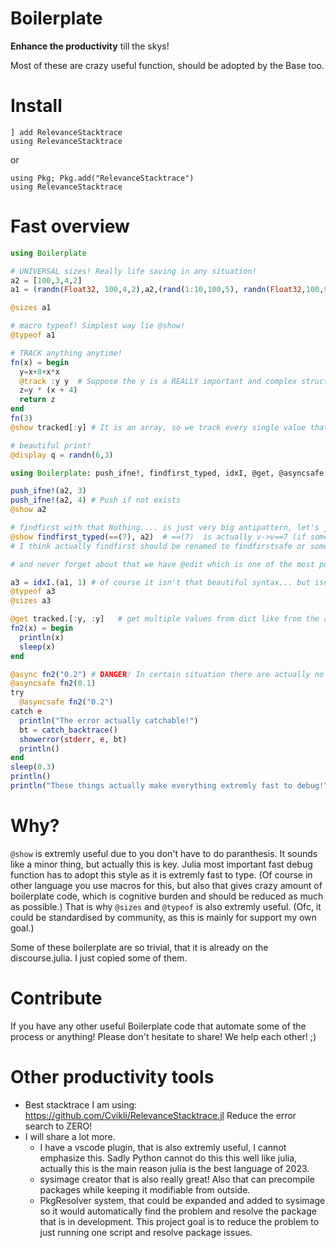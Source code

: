 # Boilerplate
**Enhance the productivity** till the skys! 

Most of these are crazy useful function, should be adopted by the Base too.

# Install
```
] add RelevanceStacktrace
using RelevanceStacktrace
```
or
```
using Pkg; Pkg.add("RelevanceStacktrace")
using RelevanceStacktrace
```
# Fast overview
```julia
using Boilerplate

# UNIVERSAL sizes! Really life saving in any situation! 
a2 = [100,3,4,2]
a1 = (randn(Float32, 100,4,2),a2,(rand(1:10,100,5), randn(Float32,100,9)))

@sizes a1 

# macro typeof! Simplest way lie @show!
@typeof a1

# TRACK anything anytime!
fn(x) = begin
  y=x+8+x*x
  @track :y y  # Suppose the y is a REALLY important and complex structure that you just don't want to return  throught the functions, just for debug purpose. "Let's track!"
  z=y * (x + 4)
  return z
end
fn(3)
@show tracked[:y] # It is an array, so we track every single value that is pushed into it, we just have to know which one are we looking for.

# beautiful print!
@display q = randn(6,3)

using Boilerplate: push_ifne!, findfirst_typed, idxI, @get, @asyncsafe

push_ifne!(a2, 3)
push_ifne!(a2, 4) # Push if not exists
@show a2

# findfirst with that Nothing.... is just very big antipattern, let's just use this instead! I love type stability, so I don't like when something is ambiguous.
@show findfirst_typed(==(7), a2)  # ==(7)  is actually v->v==7 (if someone didn't know)
# I think actually findfirst should be renamed to findfirstsafe or something that means it is a different findfirst then in any other language. (Of course it is beautiful stuff, but sounds like an antipattern)

# and never forget about that we have @edit which is one of the most powerful tool of Julia too!

a3 = idxI.(a1, 1) # of course it isn't that beautiful syntax... but isn't used frequently anyways! It also works from Vector{Matrix[Float32]} or anything...
@typeof a3
@sizes a3

@get tracked.[:y, :y]   # get multiple values from dict like from the arrays in a beautiful way!
fn2(x) = begin
  println(x)
  sleep(x)
end

@async fn2("0.2") # DANGER! In certain situation there are actually no error... silent errors are the deadliest enemies. Has to be zeroed! 
@asyncsafe fn2(0.1)
try 
  @asyncsafe fn2("0.2")
catch e
  println("The error actually catchable!")
  bt = catch_backtrace()
  showerror(stderr, e, bt)
  println()
end
sleep(0.3)
println()
println("These things actually make everything extremly fast to debug!")
```

# Why?
`@show` is extremly useful due to you don't have to do paranthesis. It sounds like a minor thing, but actually this is key. Julia most important fast debug function has to adopt this style as it is extremly fast to type. (Of course in other language you use macros for this, but also that gives crazy amount of boilerplate code, which is cognitive burden and should be reduced as much as possible.) That is why `@sizes` and `@typeof` is also extremly useful. (Ofc, it could be standardised by community, as this is mainly for support my own goal.) 

Some of these boilerplate are so trivial, that it is already on the discourse.julia. I just copied some of them.

# Contribute
If you have any other useful Boilerplate code that automate some of the process or anything! Please don't hesitate to share! We help each other! ;)

# Other productivity tools
- Best stacktrace I am using: https://github.com/Cvikli/RelevanceStacktrace.jl Reduce the error search to ZERO! 
- I will share a lot more. 
   - I have a vscode plugin, that is also extremly useful, I cannot emphasize this. Sadly Python cannot do this this well like julia, actually this is the main reason julia is the best language of 2023. 
   - sysimage creator that is also really great! Also that can precompile packages while keeping it modifiable from outside.
   - PkgResolver system, that could be expanded and added to sysimage so it would automatically find the problem and resolve the package that is in development. This project goal is to reduce the problem to just running one script and resolve package issues.    
